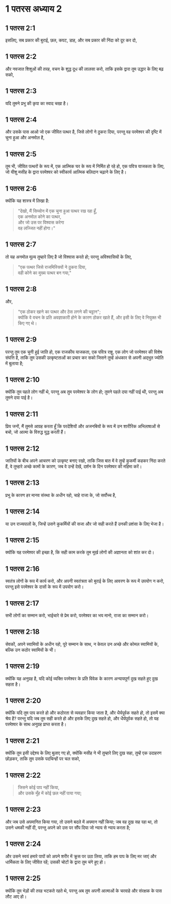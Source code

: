 # 1 पतरस अध्याय 2

## 1 पतरस 2:1

इसलिए, सब प्रकार की बुराई, छल, कपट, डाह, और सब प्रकार की निंदा को दूर कर दो,

## 1 पतरस 2:2

और नवजात शिशुओं की तरह, वचन के शुद्ध दूध की लालसा करो, ताकि इसके द्वारा तुम उद्धार के लिए बढ़ सको,

## 1 पतरस 2:3

यदि तुमने प्रभु की कृपा का स्वाद चखा है।

## 1 पतरस 2:4

और उसके पास आओ जो एक जीवित पत्थर है, जिसे लोगों ने ठुकरा दिया, परन्तु वह परमेश्वर की दृष्टि में चुना हुआ और अनमोल है,

## 1 पतरस 2:5

तुम भी, जीवित पत्थरों के रूप में, एक आत्मिक घर के रूप में निर्मित हो रहे हो, एक पवित्र याजकता के लिए, जो यीशु मसीह के द्वारा परमेश्वर को स्वीकार्य आत्मिक बलिदान चढ़ाने के लिए है।

## 1 पतरस 2:6

क्योंकि यह शास्त्र में लिखा है:

> "देखो, मैं सिय्योन में एक चुना हुआ पत्थर रख रहा हूँ,  
> एक अनमोल कोने का पत्थर,  
> और जो उस पर विश्वास करेगा  
> वह लज्जित नहीं होगा।"

## 1 पतरस 2:7

तो यह अनमोल मूल्य तुम्हारे लिए है जो विश्वास करते हो; परन्तु अविश्वासियों के लिए,

> "एक पत्थर जिसे राजमिस्त्रियों ने ठुकरा दिया,  
> वही कोने का मुख्य पत्थर बन गया,"

## 1 पतरस 2:8

और,

> "एक ठोकर खाने का पत्थर और ठेस लगने की चट्टान";  
> क्योंकि वे वचन के प्रति अवज्ञाकारी होने के कारण ठोकर खाते हैं, और इसी के लिए वे नियुक्त भी किए गए थे।

## 1 पतरस 2:9

परन्तु तुम एक चुनी हुई जाति हो, एक राजकीय याजकता, एक पवित्र राष्ट्र, एक लोग जो परमेश्वर की विशेष संपत्ति है, ताकि तुम उसकी उत्कृष्टताओं का प्रचार कर सको जिसने तुम्हें अंधकार से अपनी अद्भुत ज्योति में बुलाया है;

## 1 पतरस 2:10

क्योंकि तुम पहले लोग नहीं थे, परन्तु अब तुम परमेश्वर के लोग हो; तुमने पहले दया नहीं पाई थी, परन्तु अब तुमने दया पाई है।

## 1 पतरस 2:11

प्रिय जनों, मैं तुमसे आग्रह करता हूँ कि परदेशियों और अजनबियों के रूप में उन शारीरिक अभिलाषाओं से बचो, जो आत्मा के विरुद्ध युद्ध करती हैं।

## 1 पतरस 2:12

जातियों के बीच अपने आचरण को उत्कृष्ट बनाए रखो, ताकि जिस बात में वे तुम्हें कुकर्मी कहकर निंदा करते हैं, वे तुम्हारे अच्छे कामों के कारण, जब वे उन्हें देखें, दर्शन के दिन परमेश्वर की महिमा करें।

## 1 पतरस 2:13

प्रभु के कारण हर मानव संस्था के अधीन रहो, चाहे राजा के, जो सर्वोच्च है,

## 1 पतरस 2:14

या उन राज्यपालों के, जिन्हें उसने कुकर्मियों की सजा और जो सही करते हैं उनकी प्रशंसा के लिए भेजा है।

## 1 पतरस 2:15

क्योंकि यह परमेश्वर की इच्छा है, कि सही काम करके तुम मूर्ख लोगों की अज्ञानता को शांत कर दो।

## 1 पतरस 2:16

स्वतंत्र लोगों के रूप में कार्य करो, और अपनी स्वतंत्रता को बुराई के लिए आवरण के रूप में उपयोग न करो, परन्तु इसे परमेश्वर के दासों के रूप में उपयोग करो।

## 1 पतरस 2:17

सभी लोगों का सम्मान करो, भाईचारे से प्रेम करो, परमेश्वर का भय मानो, राजा का सम्मान करो।

## 1 पतरस 2:18

सेवकों, अपने स्वामियों के अधीन रहो, पूरे सम्मान के साथ, न केवल उन अच्छे और कोमल स्वामियों के, बल्कि उन कठोर स्वामियों के भी।

## 1 पतरस 2:19

क्योंकि यह अनुग्रह है, यदि कोई व्यक्ति परमेश्वर के प्रति विवेक के कारण अन्यायपूर्ण दुख सहते हुए दुख सहता है।

## 1 पतरस 2:20

क्योंकि यदि तुम पाप करते हो और कठोरता से व्यवहार किया जाता है, और धैर्यपूर्वक सहते हो, तो इसमें क्या श्रेय है? परन्तु यदि जब तुम सही करते हो और इसके लिए दुख सहते हो, और धैर्यपूर्वक सहते हो, तो यह परमेश्वर के साथ अनुग्रह प्राप्त करता है।

## 1 पतरस 2:21

क्योंकि तुम इसी उद्देश्य के लिए बुलाए गए हो, क्योंकि मसीह ने भी तुम्हारे लिए दुख सहा, तुम्हें एक उदाहरण छोड़कर, ताकि तुम उसके पदचिन्हों पर चल सको,

## 1 पतरस 2:22

> जिसने कोई पाप नहीं किया,  
> और उसके मुँह में कोई छल नहीं पाया गया;

## 1 पतरस 2:23

और जब उसे अपमानित किया गया, तो उसने बदले में अपमान नहीं किया; जब वह दुख सह रहा था, तो उसने धमकी नहीं दी, परन्तु अपने को उस पर सौंप दिया जो न्याय से न्याय करता है;

## 1 पतरस 2:24

और उसने स्वयं हमारे पापों को अपने शरीर में क्रूस पर उठा लिया, ताकि हम पाप के लिए मर जाएं और धार्मिकता के लिए जीवित रहें; उसकी चोटों के द्वारा तुम चंगे हुए हो।

## 1 पतरस 2:25

क्योंकि तुम भेड़ों की तरह भटकते रहते थे, परन्तु अब तुम अपनी आत्माओं के चरवाहे और संरक्षक के पास लौट आए हो।
